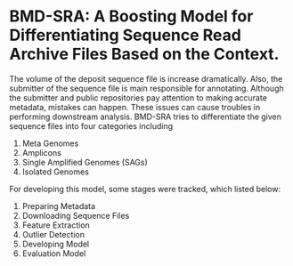 # BMD-SRA: A Boosting Model for Differentiating Sequence Read Archive Files Based on the Context. 

The volume of the deposit sequence file is increase dramatically.
Also, the submitter of the sequence file is main responsible for annotating.
Although the submitter and public repositories pay attention to making accurate metadata, mistakes can happen.
These issues can cause troubles in performing downstream analysis.
BMD-SRA tries to differentiate the given sequence files into four categories including
<ol>
    <li>Meta Genomes</li>
    <li>Amplicons</li>
    <li>Single Amplified Genomes (SAGs) </li>
    <li>Isolated Genomes</li>
</ol>

For developing this model, some stages were tracked, which listed below:
<ol>
    <li>Preparing Metadata</li>
    <li>Downloading Sequence Files</li>
    <li>Feature Extraction</li>
    <li>Outlier Detection</li>
    <li>Developing Model</li>
    <li>Evaluation Model</li>
</ol>